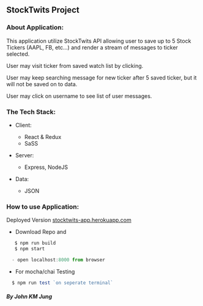 ## StockTwits Project

### About Application:
This application utilize StockTwits API allowing user to save up to 5 Stock Tickers (AAPL, FB, etc...) and render a stream of messages to ticker selected.

User may visit ticker from saved watch list by clicking.

User may keep searching message for new ticker after 5 saved ticker, but it will not be saved on to data.

User may click on username to see list of user messages.

### The Tech Stack:

- Client:
  - React & Redux
  - SaSS

- Server:
  - Express, NodeJS

- Data:
  - JSON

### How to use Application:
Deployed Version [stocktwits-app.herokuapp.com](https:///stocktwits-app.herokuapp.com/)

- Download Repo and
```js
   $ npm run build
   $ npm start

  - open localhost:8000 from browser

```

- For mocha/chai Testing
```js
  $ npm run test `on seperate terminal`
```



##### By John KM  Jung
